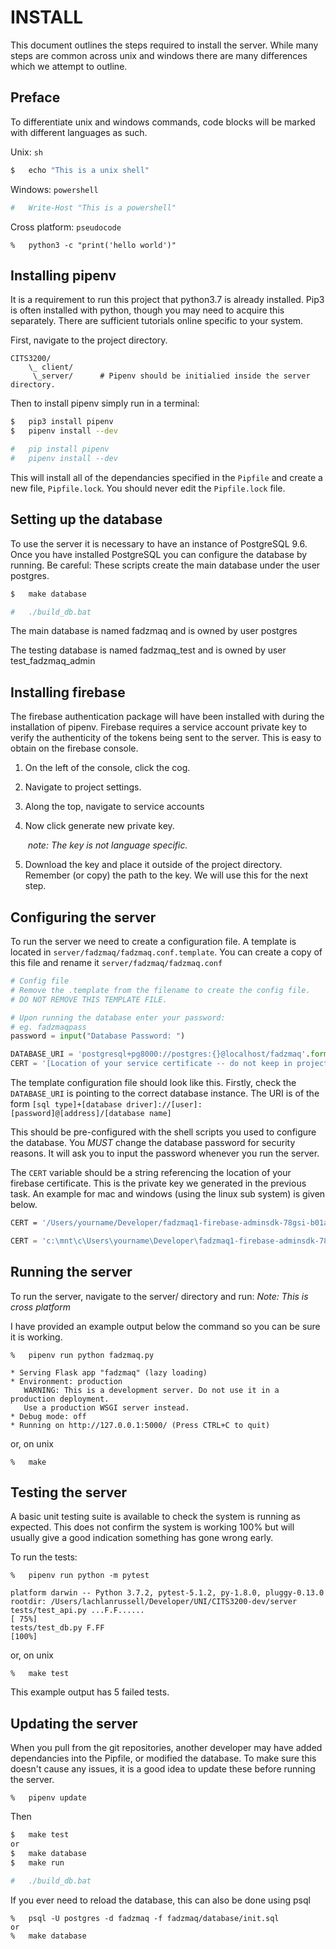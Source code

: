 # INSTALL

This document outlines the steps required to install the server. While many steps are common across unix and windows there are many differences which we attempt to outline.

## Preface

To differentiate unix and windows commands, code blocks will be marked with different languages as such.

Unix: `sh` 

```sh
$	echo "This is a unix shell"
```

Windows: `powershell`

```powershell
#	Write-Host "This is a powershell"
```

Cross platform: `pseudocode`

```pseudocode
%   python3 -c "print('hello world')"       
```

## Installing pipenv

It is a requirement to run this project that python3.7 is already installed. Pip3 is often installed with python, though you may need to acquire this separately. There are sufficient tutorials online specific to your system. 

First, navigate to the project directory.

```
CITS3200/
	\_ client/
	 \_server/		# Pipenv should be initialied inside the server directory.
```

 Then to install pipenv simply run in a terminal:

```sh
$	pip3 install pipenv
$   pipenv install --dev
```

```powershell
#	pip install pipenv
#	pipenv install --dev
```

This will install all of the dependancies specified in the `Pipfile` and create a new file, `Pipfile.lock`. You should never edit the `Pipfile.lock` file.

## Setting up the database

To use the server it is necessary to have an instance of PostgreSQL 9.6. Once you have installed PostgreSQL you can configure the database by running. Be careful: These scripts create the main database under the user postgres. 

```sh
$	make database
```

```powershell
#	./build_db.bat
```

The main database is named fadzmaq and is owned by user postgres

The testing database is named fadzmaq_test and is owned by user test_fadzmaq_admin

## Installing firebase

The firebase authentication package will have been installed with during the installation of pipenv. Firebase requires a service account private key to verify the authenticity of the tokens being sent to the server. This is easy to obtain on the firebase console.

1. On the left of the console, click the cog.

2. Navigate to project settings.

3. Along the top, navigate to service accounts

4. Now click generate new private key.

    ​	*note: The key is not language specific.*

5. Download the key and place it outside of the project directory. Remember (or copy) the path to the key. We will use this for the next step.

## Configuring the server

To run the server we need to create a configuration file. A template is located in `server/fadzmaq/fadzmaq.conf.template`. You can create a copy of this file and rename it `server/fadzmaq/fadzmaq.conf` 

```python
# Config file
# Remove the .template from the filename to create the config file.
# DO NOT REMOVE THIS TEMPLATE FILE.

# Upon running the database enter your password:
# eg. fadzmaqpass
password = input("Database Password: ")

DATABASE_URI = 'postgresql+pg8000://postgres:{}@localhost/fadzmaq'.format(password)
CERT = '[Location of your service certificate -- do not keep in project directory]'                                                                                                                                                                                                                                                            
```

The template configuration file should look like this. Firstly, check the `DATABASE_URI` is pointing to the correct database instance. The URI is of the form `[sql type]+[database driver]://[user]:[password]@[address]/[database name]` 

This should be pre-configured with the shell scripts you used to configure the database. You *MUST* change the database password for security reasons. It will ask you to input the password whenever you run the server.

The `CERT` variable should be a string referencing the location of your firebase certificate. This is the private key we generated in the previous task. An example for mac and windows (using the linux sub system) is given below.

```sh
CERT = '/Users/yourname/Developer/fadzmaq1-firebase-adminsdk-78gsi-b01a0a6212.json'
```

```powershell
CERT = 'c:\mnt\c\Users\yourname\Developer\fadzmaq1-firebase-adminsdk-78gsi-b01a0a6212.json'
```

## Running the server

To run the server, navigate to the server/ directory and run: *Note: This is cross platform*

I have provided an example output below the command so you can be sure it is working.

```pseudocode
%	pipenv run python fadzmaq.py

* Serving Flask app "fadzmaq" (lazy loading)
* Environment: production
   WARNING: This is a development server. Do not use it in a production deployment.
   Use a production WSGI server instead.
* Debug mode: off
* Running on http://127.0.0.1:5000/ (Press CTRL+C to quit)                                                            
```

or, on unix
```
%   make
```

## Testing the server

A basic unit testing suite is available to check the system is running as expected. This does not confirm the system is working 100% but will usually give a good indication something has gone wrong early. 

To run the tests:

```pseudocode
%	pipenv run python -m pytest

platform darwin -- Python 3.7.2, pytest-5.1.2, py-1.8.0, pluggy-0.13.0
rootdir: /Users/lachlanrussell/Developer/UNI/CITS3200-dev/server
tests/test_api.py ...F.F......                                                                [ 75%]
tests/test_db.py F.FF                                                                         [100%]
```

or, on unix
```
%   make test
```

This example output has 5 failed tests.

## Updating the server

When you pull from the git repositories, another developer may have added dependancies into the Pipfile, or modified the database. To make sure this doesn't cause any issues, it is a good idea to update these before running the server.

```pseudocode
%	pipenv update
```

Then

```sh
$   make test
or
$   make database
$   make run
```

```powershell
#	./build_db.bat			
```

If you ever need to reload the database, this can also be done using psql

```pseudocode
%	psql -U postgres -d fadzmaq -f fadzmaq/database/init.sql
or
%   make database
```

